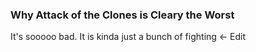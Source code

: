 ### Why Attack of the Clones is Cleary the Worst

It's sooooo bad.
It is kinda just a bunch of fighting <- Edit
